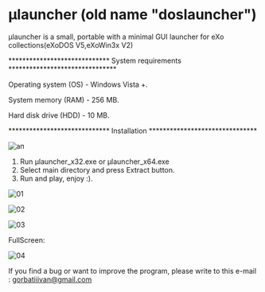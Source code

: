 # µlauncher (old name "doslauncher")

µlauncher is a small, portable with a minimal GUI launcher for eXo collections(eXoDOS V5,eXoWin3x V2)



*****************************   System requirements   *******************************

Operating system (OS) - Windows Vista +.

System memory (RAM) - 256 MB.

Hard disk drive (HDD) - 10 MB.

*****************************   Installation   *******************************

![ап](https://user-images.githubusercontent.com/84850541/146141661-9b5dfb1a-cbbc-41ce-914e-c6d50072de8b.PNG)


1. Run µlauncher_x32.exe or µlauncher_x64.exe
2. Select main directory and press Extract button. 
4. Run and play, enjoy :).


![01](https://user-images.githubusercontent.com/84850541/150687142-32c91301-2c3a-444c-a7c1-f46a33e92f87.PNG)

![02](https://user-images.githubusercontent.com/84850541/150687151-6bc05c61-70db-4859-815c-468b9fd14494.PNG)

![03](https://user-images.githubusercontent.com/84850541/150687153-17eda32d-e08c-4f85-b9ee-422096639dde.PNG)



FullScreen:

![04](https://user-images.githubusercontent.com/84850541/150687137-cf4014fb-d438-47a2-8c1e-14d149dbd057.PNG)




If you find a bug or want to improve the program, please write to this e-mail : gorbatiiivan@gmail.com

